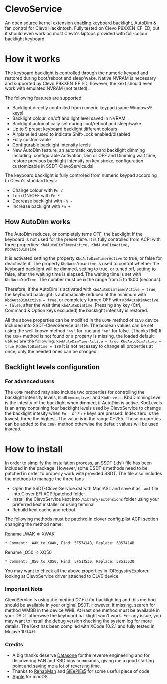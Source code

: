 # ClevoService
An open source kernel extension enabling keyboard backlight, AutoDim & fan control for Clevo Hackintosh.
Fully tested on Clevo P9XXEN_EF_ED, but it should even work on most Clevo's laptops provided with full-colour backlight keyboard.

# How it works
The keyboard backlight is controlled through the numeric keypad and restored during boot/reboot and sleep/wake.
Native NVRAM is necessary and supported by Clevo P9XXEN_EF_ED, however, the kext should even work with emulated NVRAM (not tested).

The following features are supported:
* Backlight directly controlled from numeric keypad (same Windows® keys)
* Backlight colour, on/off and light level saved in NVRAM
* Backlight automatically set during boot/reboot and sleep/wake
* Up to 9 preset keyboard backlight different colours
* Airplane led used to indicate Shift-Lock enabled/disabled
* Fully customizable
* Configurable backlight intensity levels
* New AutoDim feature, an automatic keyboard backlight dimming including: configurable Activation, Dim or OFF and Dimming wait time, restore previous backlight intensity on key stroke, configuration customizable in SSDT-ClevoService.dsl 

The keyboard backlight is fully controlled from numeric keypad according to Clevo's standard keys:
* Change colour with `Fn /`
* Turn ON/OFF with `Fn *`
* Decrease backlight with `Fn -`
* Increase backlight with `Fn +`

## How AutoDim works
The AutoDim reduces, or completely turns OFF, the backlight If the keyboard is not used for the preset time.
It is fully controlled from ACPI with three properties: `KbdAutoDimTimerActive, KbdAutoDimActive, KbdAutoDimTime`

It is activated setting the  property `KbdAutoDimTimerActive` to true, or false for deactivate it.
The property `KbdAutoDimActive` is used to control whether the keyboard backlight will be dimmed, setting to true, or tuned off, setting to false, after the waiting time is elapsed.
The waiting time is set with `KbdAutoDimTime`. The number must be in the range from 5 to 1800 (seconds).

Therefore, if the AutoDim is activated with `KbdAutoDimTimerActive = true`, the keyboard backlight is automatically reduced at the minimum with `KbdAutoDimActive = true`, or completely turned OFF with `KbdAutoDimActive = false`, after the wait time `KbdAutoDimTime`. Pressing any key (Ctrl, Command & Option keys excluded) the backlight intensity is restored.

All the above properties can be modified in the `CONF` method of `CLV0` device included into SSDT-ClevoService.dsl file.
The boolean values can be set using the well known method `">y"` for true and `">n"` for false. (Thanks RM)
If the `CONF` method is not found or a property is missing, the loaded default values are the following:
 `KbdAutoDimTimerActive = true
 KbdAutoDimActive = true
 KbdAutoDimTime = 180`
 It is not necessay to change all properties at once, only the needed ones can be changed.
 
 ## Backlight levels configuration 
 ### For advanced users
 The `CONF` method may also include two properties for controlling the backlight intensity levels, `KbdDimmingLevel` and `KbdLevels`.
 KbdDimmingLevel is the intesity of the backlight when dimmed, if AutoDim is active.
 KbdLevels is an array containing four backlight levels used by ClevoService to chamge the backlight intesity when `Fn -` or `Fn +` keys are pressed.
 Index zero is the lowest, three the highest. The value is in the range 0÷255.
 Those properties can be added to the `CONF` method otherwise the default values will be used instead.
 
# How to install
In order to simplify the installation process, an SSDT (.dsl) file has been included in the package.
However, some  DSDT's methods need to be patched in order to properly work with provided SSDT.
The file also includes the methods to manage the three fans.

* Open the SSDT-CloverService.dsl with MaciASL and save it as `.aml` file into Clover EFI ACPI/patched folder.
* Install the ClevoService kext into `/Library/Extensions` folder using your preferred kext installer or using terminal
* Rebuild kext cache and reboot

The following methods must be patched in clover config.plist ACPI section changing the method name:

Rename _WAK => XWAK 

    * Comment: _WAK to XWAK, Find: 5F57414B, Replace: 5857414B
    
Rename _Q50 => XQ50

    * Comment: _Q50 to XQ50, Find: 5F513530, Replace: 58513530

You may want to check all the above properties in IORegystryExplorer looking at ClevoService driver attached to CLV0 device.

### Important Note
ClevoService is using the method DCHU for backlighting and this method should be available in your original DSDT. However, if missing, search for method WMBB in the device WMI.
At least one method must be available in your DSDT otherwise the keyboard backlight won't work.
For any issue, you may want to install the debug version checking the system log for more details.
The Kext has been compiled with XCode 10.2.1 and fully tested in Mojave 10.14.6.

### Credits
- A big thanks deserve [Datasone](https://github.com/datasone/ClevoControl) for the reverse engineering and for discovering FAN and KBD bios commands, giving me a good starting point and saving me a lot of reversing time.
- Thanks to [RehabMan](https://bitbucket.org/RehabMan/) and [SlEePlEs5](https://github.com/SlEePlEs5/logKext) for some useful piece of code
- [Apple](https://www.apple.com) for macOS  
